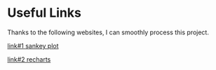 # Useful Links

Thanks to the following websites, I can smoothly process this project.

[link#1 sankey plot](http://www.magesblog.com/2014/03/sankey-diagrams-with-googlevis.html)

[link#2 recharts](https://github.com/yihui/recharts)
